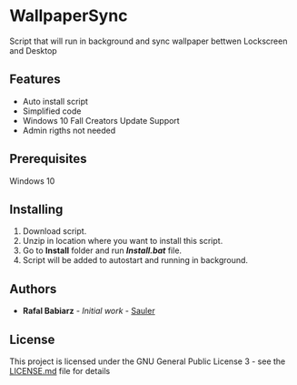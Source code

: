 # WallpaperSync

Script that will run in background and sync wallpaper bettwen Lockscreen and Desktop

## Features
* Auto install script
* Simplified code
* Windows 10 Fall Creators Update Support
* Admin rigths not needed

## Prerequisites

Windows 10

## Installing

1. Download script.
2. Unzip in location where you want to install this script.
3. Go to **Install** folder and run ***Install.bat*** file.
4. Script will be added to autostart and running in background.

## Authors

* **Rafal Babiarz** - *Initial work* - [Sauler](https://github.com/Sauler)

## License

This project is licensed under the GNU General Public License 3 - see the [LICENSE.md](LICENSE.md) file for details
